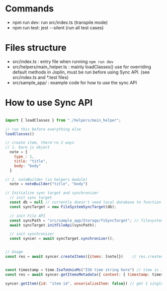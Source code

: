 # Commands 
- npm run dev: run src/index.ts (transpile mode)
- npm run test: jest --silent (run all test cases)  


# Files structure  
- src/index.ts : entry file when running `npm run dev`
- src/helpers/main_helper.ts : mainly loadClasses() use for overriding default methods in Joplin, must be run before using Sync API. (see src/index.ts and \*.test files)
- src/sample_app/ : example code for how to use the sync API   


# How to use Sync API  

```js 

import { loadClasses } from "./helpers/main_helper"; 

// run this before everything else
loadClasses()  

// create item, there're 2 ways 
// 1. bare js object 
  note = { 
    type_: 1, 
    title: "title", 
    body: "body"
  } 

// 2. noteBuilder (in helpers module) 
  note = noteBuilder("title", "body")   

// Initialize sync target and synchronizer   
  // init sync target
  const db = null // currently doesn't need local database to function
  const syncTarget = new FileSystemSyncTarget(db); 

  // init File API 
  const syncPath = "src/sample_app/Storage/fsSyncTarget"; // filesystem sync target (relative path is allowed)
  await syncTarget.initFileApi(syncPath);

  // init synchronizer
  const syncer = await syncTarget.synchronizer();


// Usage 
const res = await syncer.createItems({items: [note]})    // res.createdIds contains ids of new items  


const timestamp = time.IsoToUnixMs("ISO time string here") // time is in helpers module
const res = await syncer.getItemsMetadata({ context: { timestamp: timestamp } })    // return items metadata newer than timestamp, timestamp default to 0 (get all items metadata)  

syncer.getItem({id: "item id", unserializeItem: false}) // get 1 single item, unserializeItem will determine if result is in JS object or string



```

